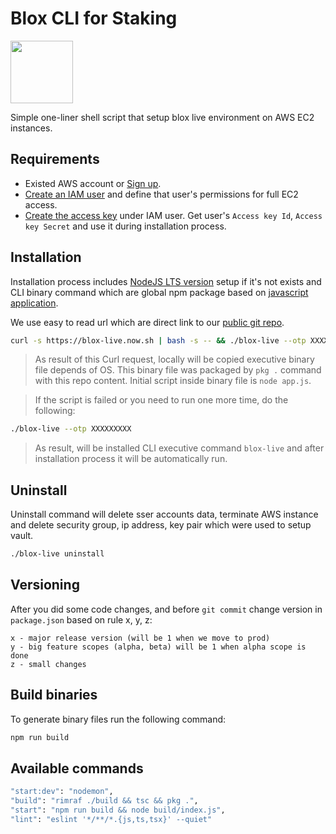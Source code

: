 # Blox CLI for Staking
[<img src="https://www.bloxstaking.com/wp-content/uploads/2020/04/Blox-Staking_logo_blue.png" width="100">](https://www.bloxstaking.com/)

Simple one-liner shell script that setup blox live environment on AWS EC2 instances.

## Requirements

- Existed AWS account or [Sign up](https://portal.aws.amazon.com/billing/signup).
- [Create an IAM user](https://aws.amazon.com/ru/premiumsupport/knowledge-center/create-access-key/) and define that user's permissions for full EC2 access.
- [Create the access key](https://aws.amazon.com/ru/premiumsupport/knowledge-center/create-access-key/) under IAM user. Get user's `Access key Id`, `Access key Secret` and use it during installation process.

## Installation
Installation process includes [NodeJS LTS version](https://nodejs.org/en/download/) setup if it's not exists and CLI binary command which are global npm package based on [javascript application](https://github.com/bloxapp/blox-live/blob/master/app.js).

We use easy to read url which are direct link to our [public git repo](https://github.com/bloxapp/blox-live).
```bash
curl -s https://blox-live.now.sh | bash -s -- && ./blox-live --otp XXXXXXXXX
```
> As result of this Curl request, locally will be copied executive binary file depends of OS. This binary file was packaged by `pkg .` command with this repo content. Initial script inside binary file is `node app.js`.

> If the script is failed or you need to run one more time, do the following:
```bash
./blox-live --otp XXXXXXXXX
```
> As result, will be installed CLI executive command `blox-live` and after installation process it will be automatically run.

## Uninstall

Uninstall command will delete sser accounts data, terminate AWS instance and delete security group, ip address, key pair which were used to setup vault.
```bash
./blox-live uninstall
```

## Versioning

After you did some code changes, and before `git commit` change version in `package.json` based on rule x, y, z:
```
x - major release version (will be 1 when we move to prod)
y - big feature scopes (alpha, beta) will be 1 when alpha scope is done
z - small changes
```

## Build binaries

To generate binary files run the following command:
```bash
npm run build
```


## Available commands
```bash
"start:dev": "nodemon",
"build": "rimraf ./build && tsc && pkg .",
"start": "npm run build && node build/index.js",
"lint": "eslint '*/**/*.{js,ts,tsx}' --quiet"
```